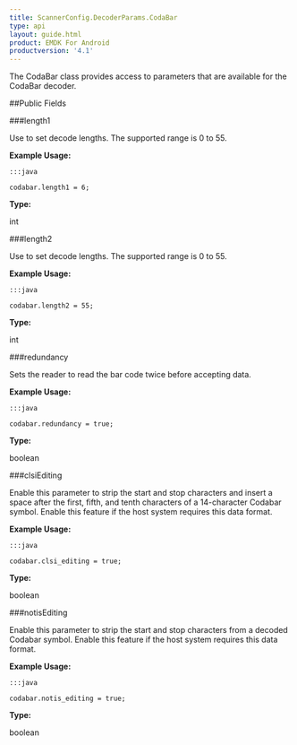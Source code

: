 ```yaml
---
title: ScannerConfig.DecoderParams.CodaBar
type: api
layout: guide.html
product: EMDK For Android
productversion: '4.1'
---
```



The CodaBar class provides access to parameters that are available
 for the CodaBar decoder.

##Public Fields

###length1

Use to set decode lengths. The supported range is 0 to 55.
 
 

**Example Usage:**
	
	:::java
	
	codabar.length1 = 6;
	


**Type:**

int

###length2

Use to set decode lengths. The supported range is 0 to 55.
 
 

**Example Usage:**
	
	:::java
	
	codabar.length2 = 55;
	


**Type:**

int

###redundancy

Sets the reader to read the bar code twice before accepting data.
 
 

**Example Usage:**
	
	:::java
	
	codabar.redundancy = true;
	


**Type:**

boolean

###clsiEditing

Enable this parameter to strip the start and stop characters and
 insert a space after the first, fifth, and tenth characters of a
 14-character Codabar symbol. Enable this feature if the host
 system requires this data format.
 
 

**Example Usage:**
	
	:::java
	
	codabar.clsi_editing = true;
	


**Type:**

boolean

###notisEditing

Enable this parameter to strip the start and stop characters from
 a decoded Codabar symbol. Enable this feature if the host system
 requires this data format.
 
 

**Example Usage:**
	
	:::java
	
	codabar.notis_editing = true;
	


**Type:**

boolean












